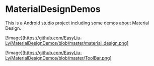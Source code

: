 # MaterialDesignDemos
This is a Android studio project including some demos about Material Design.

[!image][https://github.com/EasyLiu-Ly/MaterialDesignDemos/blob/master/material_design.png]

[!image][https://github.com/EasyLiu-Ly/MaterialDesignDemos/blob/master/ToolBar.png]
